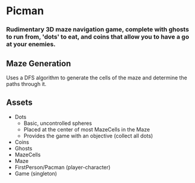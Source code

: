# Picman
### Rudimentary 3D maze navigation game, complete with ghosts to run from, 'dots' to eat, and coins that allow you to have a go at your enemies.

## Maze Generation
Uses a DFS algorithm to generate the cells of the maze and determine the paths through it.

## Assets
* Dots
  * Basic, uncontrolled spheres
  * Placed at the center of most MazeCells in the Maze
  * Provides the game with an objective (collect all dots)
* Coins
* Ghosts
* MazeCells
* Maze
* FirstPerson/Pacman (player-character)
* Game (singleton)
